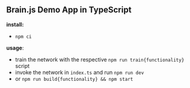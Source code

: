 ## Brain.js Demo App in TypeScript

**install:**
- `npm ci`

**usage**:
- train the network with the respective `npm run train{functionality}` script
- invoke the network in `index.ts` and run `npm run dev`
- or `npm run build{functionality} && npm start`